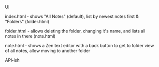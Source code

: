 UI

index.html - shows "All Notes" (default), list by newest notes first & "Folders" (folder.html)

folder.html - allows deleting the folder, changing it's name, and lists all notes in there (note.html)

note.html - shows a Zen text editor with a back button to get to folder view of all notes, allow moving to another folder

API-ish

